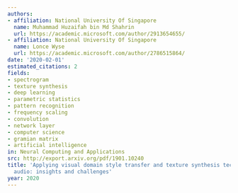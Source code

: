 ```yaml
---
authors:
- affiliation: National University Of Singapore
  name: Muhammad Huzaifah bin Md Shahrin
  url: https://academic.microsoft.com/author/2913654655/
- affiliation: National University Of Singapore
  name: Lonce Wyse
  url: https://academic.microsoft.com/author/2786515864/
date: '2020-02-01'
estimated_citations: 2
fields:
- spectrogram
- texture synthesis
- deep learning
- parametric statistics
- pattern recognition
- frequency scaling
- convolution
- network layer
- computer science
- gramian matrix
- artificial intelligence
in: Neural Computing and Applications
src: http://export.arxiv.org/pdf/1901.10240
title: 'Applying visual domain style transfer and texture synthesis techniques to
  audio: insights and challenges'
year: 2020
---
```

